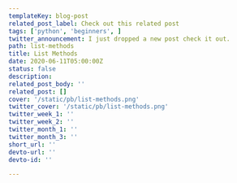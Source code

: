 ```yaml
---
templateKey: blog-post
related_post_label: Check out this related post
tags: ['python', 'beginners', ]
twitter_announcement: I just dropped a new post check it out.
path: list-methods
title: List Methods
date: 2020-06-11T05:00:00Z
status: false
description:
related_post_body: ''
related_post: []
cover: '/static/pb/list-methods.png'
twitter_cover: '/static/pb/list-methods.png'
twitter_week_1: ''
twitter_week_2: ''
twitter_month_1: ''
twitter_month_3: ''
short_url: ''
devto-url: ''
devto-id: ''

---
```


<!--
<p style='text-align: center'>
<a href='https://waylonwalker.com/blog/list-methods'>
  <img
    style='width:500px; max-width:80%; margin: auto;'
    src="https://waylonwalker.com/list-methods.png"
    alt="Read more from the List Methods article"
  />
  </a>
</p>

-->

